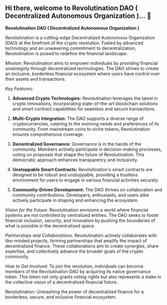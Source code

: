 ## Hi there, welcome to Revolutination DAO ( Decentralized Autonomous Organization )... 👋

**Revolutination DAO ( Decentralized Autonomous Organization )**

Revolutination is a cutting-edge Decentralized Autonomous Organization (DAO) at the forefront of the crypto revolution. Fueled by advanced technology and an unwavering commitment to decentralization, Revolutination is poised to redefine the financial landscape.

*Mission:*
Revolutination aims to empower individuals by providing financial sovereignty through decentralized technologies. The DAO strives to create an inclusive, borderless financial ecosystem where users have control over their assets and transactions.

*Key Features:*
1. **Advanced Crypto Technologies:** Revolutination leverages the latest in crypto innovations, incorporating state-of-the-art blockchain solutions and smart contract capabilities for seamless and secure transactions.

2. **Multi-Crypto Integration:** The DAO supports a diverse range of cryptocurrencies, catering to the evolving needs and preferences of its community. From mainstream coins to niche tokens, Revolutination ensures comprehensive coverage.

3. **Decentralized Governance:** Governance is in the hands of the community. Members actively participate in decision-making processes, voting on proposals that shape the future of Revolutination. This democratic approach enhances transparency and inclusivity.

4. **Unstoppable Smart Contracts:** Revolutination's smart contracts are designed to be robust and unstoppable, providing a trustless environment for users to engage in various financial activities securely.

5. **Community-Driven Development:** The DAO thrives on collaboration and community contributions. Developers, enthusiasts, and users alike actively participate in shaping and enhancing the ecosystem.

*Vision for the Future:*
Revolutination envisions a world where financial systems are not controlled by centralized entities. The DAO seeks to foster financial inclusion, security, and innovation by pushing the boundaries of what is possible in the decentralized space.

*Partnerships and Collaborations:*
Revolutination actively collaborates with like-minded projects, forming partnerships that amplify the impact of decentralized finance. These collaborations aim to create synergies, share expertise, and collectively advance the broader goals of the crypto community.

*How to Get Involved:*
To join the revolution, individuals can become members of the Revolutination DAO by acquiring its native governance token. This token not only grants voting rights but also represents a stake in the collective vision of a decentralized financial future.

Revolutination: Unleashing the power of decentralized finance for a borderless, secure, and inclusive financial ecosystem.



<!--

**Here are some ideas to get you started:**

🙋‍♀️ A short introduction - what is your organization all about?
🌈 Contribution guidelines - how can the community get involved?
👩‍💻 Useful resources - where can the community find your docs? Is there anything else the community should know?
🍿 Fun facts - what does your team eat for breakfast?
🧙 Remember, you can do mighty things with the power of [Markdown](https://docs.github.com/github/writing-on-github/getting-started-with-writing-and-formatting-on-github/basic-writing-and-formatting-syntax)
-->
